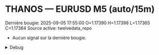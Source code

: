 # THANOS — EURUSD M5 (auto/15m)
Dernière bougie: 2025-09-05 17:55:00  O=1.17390  H=1.17398  L=1.17365  C=1.17384
Source active: twelvedata_repo

- Aucun signal sur la dernière bougie.

<details><summary>Debug</summary>

- TD_API_KEY manquant.

</details>